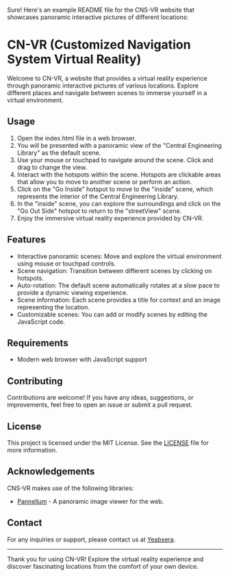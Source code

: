 Sure! Here's an example README file for the CNS-VR website that showcases panoramic interactive pictures of different locations:

# CN-VR (Customized Navigation System Virtual Reality)

Welcome to CN-VR, a website that provides a virtual reality experience through panoramic interactive pictures of various locations. Explore different places and navigate between scenes to immerse yourself in a virtual environment.

## Usage

1. Open the index.html file in a web browser.
2. You will be presented with a panoramic view of the "Central Engineering Library" as the default scene.
3. Use your mouse or touchpad to navigate around the scene. Click and drag to change the view.
4. Interact with the hotspots within the scene. Hotspots are clickable areas that allow you to move to another scene or perform an action.
5. Click on the "Go Inside" hotspot to move to the "inside" scene, which represents the interior of the Central Engineering Library.
6. In the "inside" scene, you can explore the surroundings and click on the "Go Out Side" hotspot to return to the "streetView" scene.
7. Enjoy the immersive virtual reality experience provided by CN-VR.

## Features

- Interactive panoramic scenes: Move and explore the virtual environment using mouse or touchpad controls.
- Scene navigation: Transition between different scenes by clicking on hotspots.
- Auto-rotation: The default scene automatically rotates at a slow pace to provide a dynamic viewing experience.
- Scene information: Each scene provides a title for context and an image representing the location.
- Customizable scenes: You can add or modify scenes by editing the JavaScript code.

## Requirements

- Modern web browser with JavaScript support

## Contributing

Contributions are welcome! If you have any ideas, suggestions, or improvements, feel free to open an issue or submit a pull request.

## License

This project is licensed under the MIT License. See the [LICENSE](./LICENSE) file for more information.

## Acknowledgements

CNS-VR makes use of the following libraries:

- [Pannellum](https://pannellum.org/) - A panoramic image viewer for the web.

## Contact

For any inquiries or support, please contact us at [Yeabsera](yabilisanu@gmail.com).

---

Thank you for using CN-VR! Explore the virtual reality experience and discover fascinating locations from the comfort of your own device.
